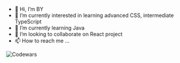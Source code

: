 - 👋 Hi, I’m BY
- 👀 I’m currently interested in learning advanced CSS, intermediate TypeScript
- 🌱 I’m currently learning Java
- 💞️ I’m looking to collaborate on React project
- 📫 How to reach me ...

![Codewars](https://github.r2v.ch/codewars?user=pakobo2381&stroke=COLOR)

